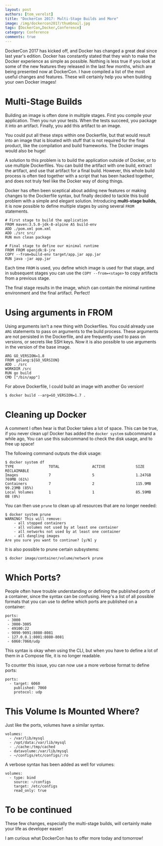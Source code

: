 ```yaml
---
layout: post
authors: [tom_verelst]
title: "DockerCon 2017: Multi-Stage Builds and More"
image: /img/dockercon2017/thumbnail.jpg
tags: [DockerCon,Docker,Conference]
category: Conference
comments: true
---
```


DockerCon 2017 has kicked off, and Docker has changed a great deal since last year's edition.
Docker has constantly stated that they wish to make the Docker experience as simple as possible.
Nothing is less true if you look at some of the new features they released in the last few months,
which are being presented now at DockerCon.
I have compiled a list of the most useful changes and features.
These will certainly help you when building your own Docker images!


# Multi-Stage Builds

Building an image is often done in multiple stages.
First you compile your application.
Then you run your tests.
When the tests succeed, you package it into an artifact.
Finally, you add this artifact to an image.

You could put all these steps within one Dockerfile,
but that would result into an image that is bloated with stuff that is not required for the final product, like the compilation and build frameworks.
The Docker images would also be huge!

A solution to this problem is to build the application outside of Docker,
or to use multiple Dockerfiles.
You can build the artifact with one build,
extract the artifact,
and use that artifact for a final build.
However,
this whole build process is often tied together with a script that has been hacked together,
and does not truly feel like the Docker way of doing things.

Docker has often been sceptical about adding new features or making changes to the Dockerfile syntax,
but finally decided to tackle this build problem with a simple and elegant solution.
Introducing **multi-stage builds**,
it is now possible to define multiple stages by using several `FROM` statements.

```
# First stage to build the application
FROM maven:3.5.0-jdk-8-alpine AS build-env
ADD ./pom.xml pom.xml
ADD ./src src/
RUN mvn clean package

# Final stage to define our minimal runtime
FROM FROM openjdk:8-jre
COPY --from=build-env target/app.jar app.jar
RUN java -jar app.jar
```

Each time `FROM` is used,
you define which image is used for that stage,
and in subsequent stages you can use the `COPY --from=<stage>` to copy artifacts from a previous stage.

The final stage results in the image,
which can contain the minimal runtime environment and the final artifact.
Perfect!

# Using arguments in FROM

Using arguments isn't a new thing with Dockerfiles.
You could already use `ARG` statements to pass on arguments to the build process.
These arguments are not persisted in the Dockerfile,
and are frequently used to pass on versions,
or secrets like SSH keys.
Now it is also possible to use arguments in the version of the base image.

```
ARG GO_VERSION=1.8
FROM golang:${GO_VERSION}
ADD . /src
WORKDIR /src
RUN go build
CMD ["/bin/app"]
```

For above Dockerfile,
I could build an image with another Go version!

```
$ docker build --arg=GO_VERSION=1.7 .
```


# Cleaning up Docker

A comment I often hear is that Docker takes a lot of space.
This can be true,
if you never clean up!
Docker has added the `docker system` subcommand a while ago,
You can use this subcommand to check the disk usage,
and to free up space!

The following command outputs the disk usage:

```
$ docker system df
TYPE                TOTAL               ACTIVE              SIZE                RECLAIMABLE
Images              7                   5                   1.247GB             769MB (61%)
Containers          7                   2                   115.9MB             99.23MB (85%)
Local Volumes       1                   1                   85.59MB             0B (0%)
```

You can then use `prune` to clean up all resources that are no longer needed:

```
$ docker system prune
WARNING! This will remove:
	- all stopped containers
	- all volumes not used by at least one container
	- all networks not used by at least one container
	- all dangling images
Are you sure you want to continue? [y/N] y
```

It is also possible to prune certain subsystems:

```
$ docker image/container/volume/network prune
```



# Which Ports?

People often have trouble understanding or defining the published ports of a container,
since the syntax can be confusing.
Here's a list of all possible formats that you can use to define which ports are published on a container:

```
ports:
 - 3000
 - 3000-3005
 - 49100:22
 - 9090-9091:8080-8081
 - 127.0.0.1:8001:8080-8081
 - 6060:7060/udp
```

This syntax is okay when using the CLI,
but when you have to define a lot of them in a Compose file,
it is no longer readable.

To counter this issue,
you can now use a more verbose format to define ports:

```
ports:
  - target: 6060
    published: 7060
    protocol: udp
```

# This Volume Is Mounted Where?

Just like the ports,
volumes have a similar syntax.

```
volumes:
  - /var/lib/mysql
  - /opt/data:/var/lib/mysql
  - ./cache:/tmp/cached
  - datavolume:/var/lib/mysql
  - ~/configs/etc/configs/:ro
```

A verbose syntax has been added as well for volumes:

```
volumes:
  - type: bind
    source: ~/configs
    target: /etc/configs
    read_only: true
```

# To be continued

These few changes,
especially the multi-stage builds,
will certainly make your life as developer easier!

I am curious what DockerCon has to offer more today and tomorrow!
